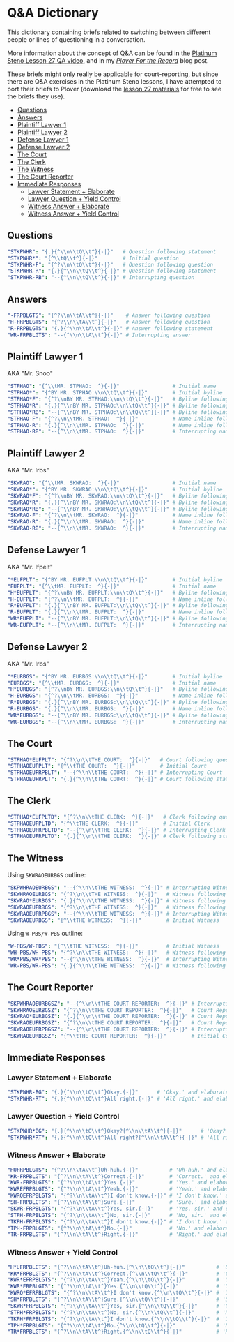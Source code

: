 # Q&A Dictionary

This dictionary containing briefs related to switching between different people
or lines of questioning in a conversation.

More information about the concept of Q&A can be found in the
[Platinum Steno Lesson 27 QA video][], and in my _[Plover For the Record][]_
blog post.

These briefs might only really be applicable for court-reporting, but since
there are Q&A exercises in the Platinum Steno lessons, I have attempted to
port their briefs to Plover (download the
[lesson 27 materials][Platinum Steno Lesson 27 lesson materials] for free to see
the briefs they use).

<!-- vim-markdown-toc GFM -->

* [Questions](#questions)
* [Answers](#answers)
* [Plaintiff Lawyer 1](#plaintiff-lawyer-1)
* [Plaintiff Lawyer 2](#plaintiff-lawyer-2)
* [Defense Lawyer 1](#defense-lawyer-1)
* [Defense Lawyer 2](#defense-lawyer-2)
* [The Court](#the-court)
* [The Clerk](#the-clerk)
* [The Witness](#the-witness)
* [The Court Reporter](#the-court-reporter)
* [Immediate Responses](#immediate-responses)
    - [Lawyer Statement + Elaborate](#lawyer-statement--elaborate)
    - [Lawyer Question + Yield Control](#lawyer-question--yield-control)
    - [Witness Answer + Elaborate](#witness-answer--elaborate)
    - [Witness Answer + Yield Control](#witness-answer--yield-control)

<!-- vim-markdown-toc -->

## Questions

```yaml
"STKPWHR": "{.}{^\\n\\tQ\\t^}{-|}"   # Question following statement
"STKPWHR*": "{^\\tQ\\t^}{-|}"        # Initial question
"STKPWHR-F": "{^?\\n\\tQ\\t^}{-|}"   # Question following question
"STKPWHR-R": "{.}{^\\n\\tQ\\t^}{-|}" # Question following statement
"STKPWHR-RB": "--{^\\n\\tQ\\t^}{-|}" # Interrupting question
```

## Answers

```yaml
"-FRPBLGTS": "{^?\\n\\tA\\t^}{-|}"    # Answer following question
"H-FRPBLGTS": "{^?\\n\\tA\\t^}{-|}"   # Answer following question
"R-FRPBLGTS": "{.}{^\\n\\tA\\t^}{-|}" # Answer following statement
"WR-FRPBLGTS": "--{^\\n\\tA\\t^}{-|}" # Interrupting answer
```

## Plaintiff Lawyer 1

AKA "Mr. Snoo"

```yaml
"STPHAO": "{^\\tMR. STPHAO:  ^}{-|}"                 # Initial name
"STPHAO*": "{^BY MR. STPHAO:\\n\\tQ\\t^}{-|}"        # Initial byline
"STPHAO*F": "{^?\\nBY MR. STPHAO:\\n\\tQ\\t^}{-|}"   # Byline following question
"STPHAO*R": "{.}{^\\nBY MR. STPHAO:\\n\\tQ\\t^}{-|}" # Byline following statement
"STPHAO*RB": "--{^\\nBY MR. STPHAO:\\n\\tQ\\t^}{-|}" # Byline following interruption
"STPHAO-F": "{^?\\n\\tMR. STPHAO:  ^}{-|}"           # Name inline following question
"STPHAO-R": "{.}{^\\n\\tMR. STPHAO:  ^}{-|}"         # Name inline following statement
"STPHAO-RB": "--{^\\n\\tMR. STPHAO:  ^}{-|}"         # Interrupting name inline
```

## Plaintiff Lawyer 2

AKA "Mr. Irbs"

```yaml
"SKWRAO": "{^\\tMR. SKWRAO:  ^}{-|}"                 # Initial name
"SKWRAO*": "{^BY MR. SKWRAO:\\n\\tQ\\t^}{-|}"        # Initial byline
"SKWRAO*F": "{^?\\nBY MR. SKWRAO:\\n\\tQ\\t^}{-|}"   # Byline following question
"SKWRAO*R": "{.}{^\\nBY MR. SKWRAO:\\n\\tQ\\t^}{-|}" # Byline following statement
"SKWRAO*RB": "--{^\\nBY MR. SKWRAO:\\n\\tQ\\t^}{-|}" # Byline following interruption
"SKWRAO-F": "{^?\\n\\tMR. SKWRAO:  ^}{-|}"           # Name inline following question
"SKWRAO-R": "{.}{^\\n\\tMR. SKWRAO:  ^}{-|}"         # Name inline following statement
"SKWRAO-RB": "--{^\\n\\tMR. SKWRAO:  ^}{-|}"         # Interrupting name inline
```

## Defense Lawyer 1

AKA "Mr. Ifpelt"

```yaml
"*EUFPLT": "{^BY MR. EUFPLT:\\n\\tQ\\t^}{-|}"        # Initial byline
"EUFPLT": "{^\\tMR. EUFPLT:  ^}{-|}"                 # Initial name
"H*EUFPLT": "{^?\\nBY MR. EUFPLT:\\n\\tQ\\t^}{-|}"   # Byline following question
"H-EUFPLT": "{^?\\n\\tMR. EUFPLT:  ^}{-|}"           # Name inline following question
"R*EUFPLT": "{.}{^\\nBY MR. EUFPLT:\\n\\tQ\\t^}{-|}" # Byline following statement
"R-EUFPLT": "{.}{^\\n\\tMR. EUFPLT:  ^}{-|}"         # Name inline following statement
"WR*EUFPLT": "--{^\\nBY MR. EUFPLT:\\n\\tQ\\t^}{-|}" # Byline following interruption
"WR-EUFPLT": "--{^\\n\\tMR. EUFPLT:  ^}{-|}"         # Interrupting name inline
```

## Defense Lawyer 2

AKA "Mr. Irbs"

```yaml
"*EURBGS": "{^BY MR. EURBGS:\\n\\tQ\\t^}{-|}"        # Initial byline
"EURBGS": "{^\\tMR. EURBGS:  ^}{-|}"                 # Initial name
"H*EURBGS": "{^?\\nBY MR. EURBGS:\\n\\tQ\\t^}{-|}"   # Byline following question
"H-EURBGS": "{^?\\n\\tMR. EURBGS:  ^}{-|}"           # Name inline following question
"R*EURBGS": "{.}{^\\nBY MR. EURBGS:\\n\\tQ\\t^}{-|}" # Byline following statement
"R-EURBGS": "{.}{^\\n\\tMR. EURBGS:  ^}{-|}"         # Name inline following statement
"WR*EURBGS": "--{^\\nBY MR. EURBGS:\\n\\tQ\\t^}{-|}" # Byline following interruption
"WR-EURBGS": "--{^\\n\\tMR. EURBGS:  ^}{-|}"         # Interrupting name inline
```

## The Court

```yaml
"STPHAO*EUFPLT": "{^?\\n\\tTHE COURT:  ^}{-|}"   # Court following question
"STPHAOEUFPLT": "{^\\tTHE COURT:  ^}{-|}"        # Initial Court
"STPHAOEUFRPBLT": "--{^\\n\\tTHE COURT:  ^}{-|}" # Interrupting Court
"STPHAOEUFRPLT": "{.}{^\\n\\tTHE COURT:  ^}{-|}" # Court following statement
```

## The Clerk

```yaml
"STPHAO*EUFPLTD": "{^?\\n\\tTHE CLERK:  ^}{-|}"   # Clerk following question
"STPHAOEUFPLTD": "{^\\tTHE CLERK:  ^}{-|}"        # Initial Clerk
"STPHAOEUFRPBLTD": "--{^\\n\\tTHE CLERK:  ^}{-|}" # Interrupting Clerk
"STPHAOEUFRPLTD": "{.}{^\\n\\tTHE CLERK:  ^}{-|}" # Clerk following statement
```

## The Witness

Using `SKWRAOEURBGS` outline:

```yaml
"SKPWHRAOEURBGS": "--{^\\n\\tTHE WITNESS:  ^}{-|}" # Interrupting Witness
"SKWHRAOEURBGS": "{^?\\n\\tTHE WITNESS:  ^}{-|}"   # Witness following question
"SKWRAO*EURBGS": "{.}{^\\n\\tTHE WITNESS:  ^}{-|}" # Witness following statement
"SKWRAOEUFRBGS": "{^?\\n\\tTHE WITNESS:  ^}{-|}"   # Witness following question
"SKWRAOEUFRPBGS": "--{^\\n\\tTHE WITNESS:  ^}{-|}" # Interrupting Witness
"SKWRAOEURBGS": "{^\\tTHE WITNESS:  ^}{-|}"        # Initial Witness
```

Using `W-PBS/W-PBS` outline:

```yaml
"W-PBS/W-PBS": "{^\\tTHE WITNESS:  ^}{-|}"         # Initial Witness
"WH-PBS/WH-PBS": "{^?\\n\\tTHE WITNESS:  ^}{-|}"   # Witness following question
"WR*PBS/WR*PBS": "--{^\\n\\tTHE WITNESS:  ^}{-|}"  # Interrupting Witness
"WR-PBS/WR-PBS": "{.}{^\\n\\tTHE WITNESS:  ^}{-|}" # Witness following statement
```

## The Court Reporter

```yaml
"SKPWHRAOEURBGSZ": "--{^\\n\\tTHE COURT REPORTER:  ^}{-|}" # Interrupting Court Reporter
"SKWHRAOEURBGSZ": "{^?\\n\\tTHE COURT REPORTER:  ^}{-|}"   # Court Reporter following question
"SKWRAO*EURBGSZ": "{.}{^\\n\\tTHE COURT REPORTER:  ^}{-|}" # Court Reporter following statement
"SKWRAOEUFRBGSZ": "{^?\\n\\tTHE COURT REPORTER:  ^}{-|}"   # Court Reporter following question
"SKWRAOEUFRPBGSZ": "--{^\\n\\tTHE COURT REPORTER:  ^}{-|}" # Interrupting Court Reporter
"SKWRAOEURBGSZ": "{^\\tTHE COURT REPORTER:  ^}{-|}"        # Initial Court Reporter
```

## Immediate Responses

### Lawyer Statement + Elaborate

```yaml
"STKPWHR-BG": "{.}{^\\n\\tQ\\t^}Okay.{-|}"      # 'Okay.' and elaborate
"STKPWHR-RT": "{.}{^\\n\\tQ\\t^}All right.{-|}" # 'All right.' and elaborate
```

### Lawyer Question + Yield Control

```yaml
"STKPWHR*BG": "{.}{^\\n\\tQ\\t^}Okay?{^\\n\\tA\\t^}{-|}"      # 'Okay?' and yield control
"STKPWHR*RT": "{.}{^\\n\\tQ\\t^}All right?{^\\n\\tA\\t^}{-|}" # 'All right?' and yield control
```

### Witness Answer + Elaborate

```yaml
"HUFRPBLGTS": "{^?\\n\\tA\\t^}Uh-huh.{-|}"          # 'Uh-huh.' and elaborate
"KR-FRPBLGTS": "{^?\\n\\tA\\t^}Correct.{-|}"        # 'Correct.' and elaborate
"KWR-FRPBLGTS": "{^?\\n\\tA\\t^}Yes.{-|}"           # 'Yes.' and elaborate
"KWREFRPBLGTS": "{^?\\n\\tA\\t^}Yeah.{-|}"          # 'Yeah.' and elaborate
"KWROEFRPBLGTS": "{^?\\n\\tA\\t^}I don't know.{-|}" # 'I don't know.' and elaborate
"SH-FRPBLGTS": "{^?\\n\\tA\\t^}Sure.{-|}"           # 'Sure.' and elaborate
"SKWR-FRPBLGTS": "{^?\\n\\tA\\t^}Yes, sir.{-|}"     # 'Yes, sir.' and elaborate
"STPH-FRPBLGTS": "{^?\\n\\tA\\t^}No, sir.{-|}"      # 'No, sir.' and elaborate
"TKPH-FRPBLGTS": "{^?\\n\\tA\\t^}I don't know.{-|}" # 'I don't know.' and elaborate
"TPH-FRPBLGTS": "{^?\\n\\tA\\t^}No.{-|}"            # 'No.' and elaborate
"TR-FRPBLGTS": "{^?\\n\\tA\\t^}Right.{-|}"          # 'Right.' and elaborate
```

### Witness Answer + Yield Control

```yaml
"H*UFRPBLGTS": "{^?\\n\\tA\\t^}Uh-huh.{^\\n\\tQ\\t^}{-|}"          # 'Uh-huh.' and yield control
"KR*FRPBLGTS": "{^?\\n\\tA\\t^}Correct.{^\\n\\tQ\\t^}{-|}"         # 'Correct.' and yield control
"KWR*EFRPBLGTS": "{^?\\n\\tA\\t^}Yeah.{^\\n\\tQ\\t^}{-|}"          # 'Yeah.' and yield control
"KWR*FRPBLGTS": "{^?\\n\\tA\\t^}Yes.{^\\n\\tQ\\t^}{-|}"            # 'Yes.' and yield control
"KWRO*EFRPBLGTS": "{^?\\n\\tA\\t^}I don't know.{^\\n\\tQ\\t^}{-|}" # 'I don't know.' and yield control
"SH*FRPBLGTS": "{^?\\n\\tA\\t^}Sure.{^\\n\\tQ\\t^}{-|}"            # 'Sure.' and yield control
"SKWR*FRPBLGTS": "{^?\\n\\tA\\t^}Yes, sir.{^\\n\\tQ\\t^}{-|}"      # 'Yes, sir.' and yield control
"STPH*FRPBLGTS": "{^?\\n\\tA\\t^}No, sir.{^\\n\\tQ\\t^}{-|}"       # 'No, sir.' and yield control
"TKPH*FRPBLGTS": "{^?\\n\\tA\\t^}I don't know.{^\\n\\tQ\\t^}{-|}"  # 'I don't know.' and yield control
"TPH*FRPBLGTS": "{^?\\n\\tA\\t^}No.{^\\n\\tQ\\t^}{-|}"             # 'No.' and yield control
"TR*FRPBLGTS": "{^?\\n\\tA\\t^}Right.{^\\n\\tQ\\t^}{-|}"           # 'Right.' and yield control
```

[Platinum Steno Lesson 27 lesson materials]: https://platinumsteno.com/downloads/theory-lesson-27/
[Platinum Steno Lesson 27 QA video]: https://www.youtube.com/watch?v=tEgaJ7hWIvg
[Plover For the Record]: https://www.paulfioravanti.com/blog/plover-for-the-record/
